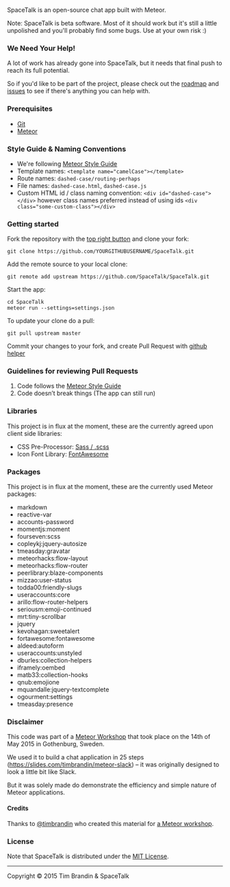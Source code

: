 SpaceTalk is an open-source chat app built with Meteor.

Note: SpaceTalk is beta software. Most of it should work but it's still a little unpolished and you'll probably find some bugs. Use at your own risk :)

### We Need Your Help!

A lot of work has already gone into SpaceTalk, but it needs that final push to reach its full potential.

So if you'd like to be part of the project, please check out the [roadmap](https://trello.com/b/R9Nh1V3t/spacetalk-roadmap) and [issues](https://github.com/SpaceTalk/SpaceTalk/issues) to see if there's anything you can help with.

### Prerequisites

* [Git](http://git-scm.com/book/en/v2/Getting-Started-Installing-Git)
* [Meteor](https://www.meteor.com/install)

### Style Guide & Naming Conventions

* We're following [Meteor Style Guide](https://github.com/meteor/meteor/wiki/Meteor-Style-Guide)
* Template names: `<template name="camelCase"></template>`
* Route names: `dashed-case/routing-perhaps`
* File names: `dashed-case.html`, `dashed-case.js`
* Custom HTML id / class naming convention: `<div id="dashed-case"></div>` however class names preferred instead of using ids `<div class="some-custom-class"></div>`


### Getting started

Fork the repository with the [top right button](https://github.com/SpaceTalk/SpaceTalk#fork-destination-box) and clone your fork:

```
git clone https://github.com/YOURGITHUBUSERNAME/SpaceTalk.git
```

Add the remote source to your local clone:

```
git remote add upstream https://github.com/SpaceTalk/SpaceTalk.git
```

Start the app:

```
cd SpaceTalk
meteor run --settings=settings.json
```

To update your clone do a pull:

```
git pull upstream master
```

Commit your changes to your fork, and create Pull Request with [github helper](https://github.com/SpaceTalk/SpaceTalk/compare/master...#)

### Guidelines for reviewing Pull Requests

1. Code follows the [Meteor Style Guide](https://github.com/meteor/meteor/wiki/Meteor-Style-Guide)
2. Code doesn’t break things (The app can still run)

### Libraries

This project is in flux at the moment, these are the currently agreed upon client side libraries:

* CSS Pre-Processor: [Sass / .scss](http://sass-lang.com/)
* Icon Font Library: [FontAwesome](http://fortawesome.github.io/Font-Awesome/)

### Packages

This project is in flux at the moment, these are the currently used Meteor packages:

* markdown
* reactive-var
* accounts-password
* momentjs:moment
* fourseven:scss
* copleykj:jquery-autosize
* tmeasday:gravatar
* meteorhacks:flow-layout
* meteorhacks:flow-router
* peerlibrary:blaze-components
* mizzao:user-status
* todda00:friendly-slugs
* useraccounts:core
* arillo:flow-router-helpers
* seriousm:emoji-continued
* mrt:tiny-scrollbar
* jquery
* kevohagan:sweetalert
* fortawesome:fontawesome
* aldeed:autoform
* useraccounts:unstyled
* dburles:collection-helpers
* iframely:oembed
* matb33:collection-hooks
* qnub:emojione
* mquandalle:jquery-textcomplete
* ogourment:settings
* tmeasday:presence

### Disclaimer

This code was part of a [Meteor Workshop](http://www.meetup.com/Meteor-Goteborg/events/221282857/) that took place on the 14th of May 2015 in Gothenburg, Sweden.

We used it to build a chat application in 25 steps (https://slides.com/timbrandin/meteor-slack) – it was originally designed to look a little bit like Slack.

But it was solely made do demonstrate the efficiency and simple nature of Meteor applications.

#### Credits

Thanks to [@timbrandin](https://twitter.com/timbrandin) who created this material for [a Meteor workshop](http://www.meetup.com/Meteor-Goteborg/events/221282857/).

### License

Note that SpaceTalk is distributed under the [MIT License](http://opensource.org/licenses/MIT).

-------

Copyright © 2015 Tim Brandin &amp; SpaceTalk
